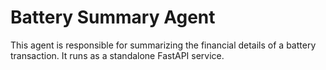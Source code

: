 # Battery Summary Agent

This agent is responsible for summarizing the financial details of a battery transaction. It runs as a standalone FastAPI service.